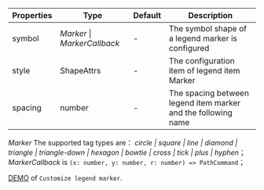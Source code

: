 | Properties | Type                         | Default | Description                                                   |
| ---------- | ---------------------------- | ------- | ------------------------------------------------------------- |
| symbol     | _Marker_ \| _MarkerCallback_ | -       | The symbol shape of a legend marker is configured             |
| style      | ShapeAttrs                   | -       | The configuration item of legend item Marker                  |
| spacing    | number                       | -       | The spacing between legend item marker and the following name |

_Marker_ The supported tag types are： _circle | square | line | diamond | triangle | triangle-down | hexagon | bowtie | cross | tick | plus | hyphen_；
_MarkerCallback_ is `(x: number, y: number, r: number) => PathCommand`；

[DEMO](/zh/examples/component/legend#legend-marker-customize) of `Customize legend marker`.